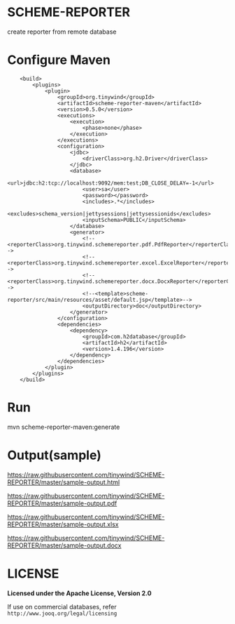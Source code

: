 # SCHEME-REPORTER
create reporter from remote database

# Configure Maven
```
    <build>
        <plugins>
            <plugin>
                <groupId>org.tinywind</groupId>
                <artifactId>scheme-reporter-maven</artifactId>
                <version>0.5.0</version>
                <executions>
                    <execution>
                        <phase>none</phase>
                    </execution>
                </executions>
                <configuration>
                    <jdbc>
                        <driverClass>org.h2.Driver</driverClass>
                    </jdbc>
                    <database>
                        <url>jdbc:h2:tcp://localhost:9092/mem:test;DB_CLOSE_DELAY=-1</url>
                        <user>sa</user>
                        <password></password>
                        <includes>.*</includes>
                        <excludes>schema_version|jettysessions|jettysessionids</excludes>
                        <inputSchema>PUBLIC</inputSchema>
                    </database>                
                    <generator>
                        <!--<reporterClass>org.tinywind.schemereporter.pdf.PdfReporter</reporterClass>-->
                        <!--<reporterClass>org.tinywind.schemereporter.excel.ExcelReporter</reporterClass>-->
                        <!--<reporterClass>org.tinywind.schemereporter.docx.DocxReporter</reporterClass>-->
                        <!--<template>scheme-reporter/src/main/resources/asset/default.jsp</template>-->
                        <outputDirectory>doc</outputDirectory>
                    </generator>
                </configuration>
                <dependencies>
                    <dependency>
                        <groupId>com.h2database</groupId>
                        <artifactId>h2</artifactId>
                        <version>1.4.196</version>
                    </dependency>
                </dependencies>
            </plugin>
        </plugins>
    </build>
```

# Run
mvn scheme-reporter-maven:generate

# Output(sample)
https://raw.githubusercontent.com/tinywind/SCHEME-REPORTER/master/sample-output.html

https://raw.githubusercontent.com/tinywind/SCHEME-REPORTER/master/sample-output.pdf

https://raw.githubusercontent.com/tinywind/SCHEME-REPORTER/master/sample-output.xlsx

https://raw.githubusercontent.com/tinywind/SCHEME-REPORTER/master/sample-output.docx


# LICENSE
**Licensed under the Apache License, Version 2.0**

If use on commercial databases, refer `http://www.jooq.org/legal/licensing`
